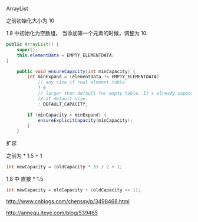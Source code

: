 ArrayList 

之前初始化大小为 10

1.8 中初始化为空数组， 当添加第一个元素的时候，调整为 10.

```java
public ArrayList() {
    super();
    this.elementData = EMPTY_ELEMENTDATA;
}
```

```java
    public void ensureCapacity(int minCapacity) {
        int minExpand = (elementData != EMPTY_ELEMENTDATA)
            // any size if real element table
            ? 0
            // larger than default for empty table. It's already supposed to be
            // at default size.
            : DEFAULT_CAPACITY;

        if (minCapacity > minExpand) {
            ensureExplicitCapacity(minCapacity);
        }
    }
```
    

扩容

之前为 * 1.5 + 1

```java
int newCapacity = (oldCapacity * 3) / 2 + 1;
```

1.8 中 直接 * 1.5 

```java
int newCapacity = oldCapacity + (oldCapacity >> 1);
```

http://www.cnblogs.com/chenssy/p/3498468.html


http://annegu.iteye.com/blog/539465
